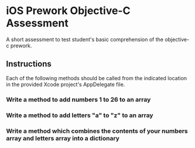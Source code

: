 # iOS Prework Objective-C Assessment
A short assessment to test student's basic comprehension of the objective-c prework.

## Instructions
Each of the following methods should be called from the indicated location in the provided Xcode project's AppDelegate file. 

### Write a method to add numbers 1 to 26 to an array

### Write a method to add letters "a" to "z" to an array

### Write a method which combines the contents of your numbers array and letters array into a dictionary